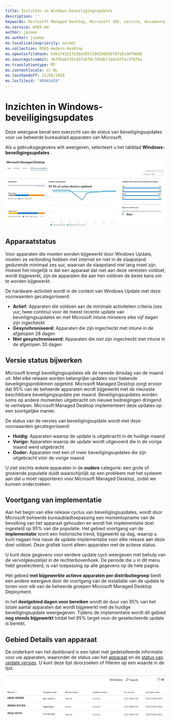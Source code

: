```yaml
---
title: Inzichten in Windows-beveiligingsupdates
description: ''
keywords: Microsoft Managed Desktop, Microsoft 365, service, documentatie
ms.service: m365-md
author: jaimeo
ms.author: jaimeo
ms.localizationpriority: normal
ms.collection: M365-modern-desktop
ms.openlocfilehash: b3b1f43217b3be285f20925065bf9710a38f9606
ms.sourcegitcommit: 36795a6735cd3fc678c7d5db71ddc97fac3f6f8a
ms.translationtype: MT
ms.contentlocale: nl-NL
ms.lasthandoff: 11/06/2020
ms.locfileid: "48941439"
---
```

# <a name="windows-security-update-insights"></a>Inzichten in Windows-beveiligingsupdates
Deze weergave bevat een overzicht van de status van beveiligingsupdates voor uw beheerde bureaublad apparaten van Microsoft. 

Als u gebruiksgegevens wilt weergeven, selecteert u het tabblad <strong>Windows-beveiligingsupdates</strong> .

![Deelvenster Windows-beveiligingsupdates: staafgrafieken van de apparaatstatus en de versie bijwerken in de linkerkolom, de voortgang van de implementatie in de kolom gecentreerd bijwerken en het percentage actieve apparaten per implementatiegroep, en het aantal dagen dat het implementatie doel voor 95% in de rechterkolom is bereikt.](../../media/update-insights.jpg)

## <a name="device-status"></a>Apparaatstatus

Voor apparaten die moeten worden bijgewerkt door Windows Update, moeten ze verbinding hebben met internet en niet in de slaapstand gedurende minimaal zes uur, waarvan de slaapstand niet lang moet zijn. Hoewel het mogelijk is dat een apparaat dat niet aan deze vereisten voldoet, wordt bijgewerkt, zijn de apparaten die aan hen voldoen de beste kans om te worden bijgewerkt. 

De hardware-activiteit wordt in de context van Windows Update met deze voorwaarden gecategoriseerd:

- <strong>Actief:</strong> Apparaten die voldoen aan de minimale activiteiten criteria (zes uur, twee continu) voor de meest recente update van beveiligingsupdates en met Microsoft intune minstens elke vijf dagen zijn ingecheckt
- <strong>Gesynchroniseerd:</strong> Apparaten die zijn ingecheckt met intune in de afgelopen 28 dagen
- <strong>Niet gesynchroniseerd:</strong> Apparaten die <i>niet</i> zijn ingecheckt met intune in de afgelopen 30 dagen




## <a name="update-version-status"></a>Versie status bijwerken

Microsoft brengt beveiligingsupdates elk de tweede dinsdag van de maand uit. Met elke release worden belangrijke updates voor bekende beveiligingsproblemen opgeteld. Microsoft Managed Desktop zorgt ervoor dat 95% van de beheerde apparaten wordt bijgewerkt met de nieuwste beschikbare beveiligingsupdate per maand. Beveiligingsupdates worden soms op andere momenten uitgebracht om nieuwe bedreigingen dringend te verhelpen. Microsoft Managed Desktop implementeert deze updates op een soortgelijke manier.

De status van de versies van beveiligingsupdate wordt met deze voorwaarden gecategoriseerd:

- <strong>Huidig:</strong> Apparaten waarop de update is uitgebracht in de huidige maand
- <strong>Vorige:</strong> Apparaten waarop de update wordt uitgevoerd die in de vorige maand werd uitgebracht
- <strong>Ouder:</strong> Apparaten met een of meer beveiligingsupdates die zijn uitgebracht vóór de vorige maand

U ziet slechts enkele apparaten in de <strong>oudere</strong> categorie: een grote of groeiende populatie duidt waarschijnlijk op een probleem met het systeem aan dat u moet rapporteren voor Microsoft Managed Desktop, zodat we kunnen onderzoeken.


## <a name="deployment-progress"></a>Voortgang van implementatie

Aan het begin van elke release cyclus van beveiligingsupdates, wordt door Microsoft beheerde bureaubladtoepassing een momentopname van de bevolking van het apparaat gehouden en wordt het implementatie doel ingesteld op 95% van die populatie. Het gebied voortgang van de <strong>implementatie</strong> toont een historische trend, bijgewerkt op dag, waarop u kunt nagaan hoe nauw de update-implementatie voor elke release aan deze doel voldoet. Deze grafiek toont alleen apparaten met de actieve status.

U kunt deze gegevens voor eerdere update cycli weergeven met behulp van de vervolgkeuzelijst in de rechterbovenhoek. De periode die u in dit menu hebt geselecteerd, is van toepassing op alle gegevens op de hele pagina.

Het gebied <strong>met bijgewerkte actieve apparaten per distributiegroep</strong> biedt een andere weergave door de voortgang van de installatie van de update te tonen voor elk van de beheerde groepen Microsoft Managed Desktop Deployment.

In het <strong>doelgebied dagen voor bereiken</strong> wordt de duur van 95% van het totale aantal apparaten dat wordt bijgewerkt met de huidige beveiligingsupdate weergegeven. Tijdens de implementatie wordt dit gebied <strong>nog steeds bijgewerkt</strong> totdat het 95% target voor de geselecteerde update is bereikt.

## <a name="device-details-area"></a>Gebied Details van apparaat

De onderkant van het dashboard is een tabel met gedetailleerde informatie voor uw apparaten, waaronder de status van het [apparaat](#device-status) en de [status van update versies](#update-version-status). U kunt deze lijst doorzoeken of filteren op een waarde in de lijst.


![De tabel apparaatgegevens met de kolommen voor de naam van het apparaat, de toegewezen gebruiker, de apparaatstatus, de versie van het besturingssysteem, de versie van het besturingssysteem en de datum waarop het apparaat de laatste keer is gesynchroniseerd.](../../media/security-update-insights-device-table-sterile.png)

